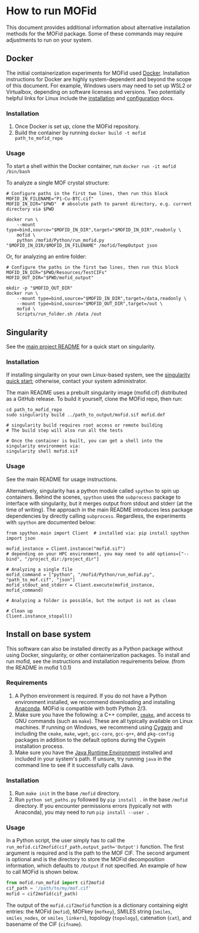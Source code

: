# How to run MOFid

This document provides additional information about alternative installation methods for the MOFid package. Some of these commands may require adjustments to run on your system.


## Docker

The initial containerization experiments for MOFid used [Docker](https://www.docker.com/resources/what-container). Installation instructions for Docker are highly system-dependent and beyond the scope of this document. For example, Windows users may need to set up WSL2 or Virtualbox, depending on software licenses and versions. Two potentially helpful links for Linux include the [installation](https://docs.docker.com/engine/install/ubuntu/) and [configuration](https://docs.docker.com/engine/security/rootless/) docs.

### Installation

1. Once Docker is set up, clone the MOFid repository.
2. Build the container by running `docker build -t mofid path_to_mofid_repo`

### Usage

To start a shell within the Docker container, run `docker run -it mofid /bin/bash`

To analyze a single MOF crystal structure:

```{bash}
# Configure paths in the first two lines, then run this block
MOFID_IN_FILENAME="P1-Cu-BTC.cif"
MOFID_IN_DIR="$PWD"  # absolute path to parent directory, e.g. current directory via $PWD

docker run \
    --mount type=bind,source="$MOFID_IN_DIR",target="$MOFID_IN_DIR",readonly \
    mofid \
    python /mofid/Python/run_mofid.py "$MOFID_IN_DIR/$MOFID_IN_FILENAME" /mofid/TempOutput json
```

Or, for analyzing an entire folder:

```{bash}
# Configure the paths in the first two lines, then run this block
MOFID_IN_DIR="$PWD/Resources/TestCIFs"
MOFID_OUT_DIR="$PWD/mofid_output"

mkdir -p "$MOFID_OUT_DIR"
docker run \
    --mount type=bind,source="$MOFID_IN_DIR",target=/data,readonly \
    --mount type=bind,source="$MOFID_OUT_DIR",target=/out \
    mofid \
    Scripts/run_folder.sh /data /out
```


## Singularity

See the [main project README](https://github.com/snurr-group/mofid/blob/master/containers.md) for a quick start on singularity.

### Installation

If installing singularity on your own Linux-based system, see the [singularity quick start](https://apptainer.org/user-docs/master/quick_start.html); otherwise, contact your system administrator.

The main README uses a prebuilt singularity image (mofid.cif) distributed as a GitHub release. To build it yourself, clone the MOFid repo, then run:

```{bash}
cd path_to_mofid_repo
sudo singularity build ../path_to_output/mofid.sif mofid.def

# singularity build requires root access or remote building
# The build step will also run all the tests

# Once the container is built, you can get a shell into the singularity environment via:
singularity shell mofid.sif
```

### Usage

See the main README for usage instructions.

Alternatively, singularity has a python module called `spython` to spin up containers. Behind the scenes, `spython` uses the `subprocess` package to interface with singularity, but it merges output from stdout and stderr (at the time of writing). The approach in the main README introduces less package dependencies by directly calling `subprocess`. Regardless, the experiments with `spython` are documented below:

```{python}
from spython.main import Client  # installed via: pip install spython
import json

mofid_instance = Client.instance("mofid.sif")
# depending on your HPC environment, you may need to add options=["--bind", "/project_dir:/project_dir"]

# Analyzing a single file
mofid_command = ["python", "/mofid/Python/run_mofid.py", "path_to_mof.cif", "json"]
mofid_stdout_and_stderr = Client.execute(mofid_instance, mofid_command)

# Analyzing a folder is possible, but the output is not as clean

# Clean up
Client.instance_stopall()
```


## Install on base system

This software can also be installed directly as a Python package without using Docker, singularity, or other containerization packages. To install and run mofid, see the instructions and installation requirements below. (from the README in mofid 1.0.1)

### Requirements
1. A Python environment is required. If you do not have a Python environment installed, we recommend downloading and installing [Anaconda](https://www.anaconda.com/distribution/#download-section). MOFid is compatible with both Python 2/3.
2. Make sure you have the following: a C++ compiler, [`cmake`](https://cmake.org/), and access to GNU commands (such as `make`). These are all typically available on Linux machines. If running on Windows, we recommend using [Cygwin](https://www.cygwin.com/) and including the `cmake`, `make`, `wget`, `gcc-core`, `gcc-g++`, and `pkg-config` packages in addition to the default options during the Cygwin installation process.
3. Make sure you have the [Java Runtime Environment](https://www.java.com/en/download/) installed and included in your system's path. If unsure, try running `java` in the command line to see if it successfully calls Java.

### Installation
1. Run `make init` in the base `/mofid` directory.
2. Run `python set_paths.py` followed by `pip install .` in the base `/mofid` directory.  If you encounter permissions errors (typically not with Anaconda), you may need to run `pip install --user .`

### Usage
In a Python script, the user simply has to call the `run_mofid.cif2mofid(cif_path,output_path='Output')` function. The first argument is required and is the path to the MOF CIF. The second argument is optional and is the directory to store the MOFid decomposition information, which defaults to `/Output` if not specified. An example of how to call MOFid is shown below.

```python
from mofid.run_mofid import cif2mofid
cif_path = '/path/to/my/mof.cif'
mofid = cif2mofid(cif_path)
```

The output of the `mofid.cif2mofid` function is a dictionary containing eight entries: the MOFid (`mofid`), MOFkey (`mofkey`), SMILES string (`smiles`, `smiles_nodes`, or `smiles_linkers`), topology (`topology`), catenation (`cat`), and basename of the CIF (`cifname`).

